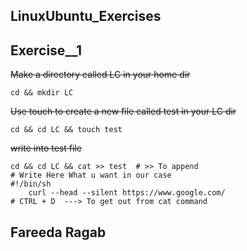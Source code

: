 <h2>LinuxUbuntu_Exercises</h2>


## Exercise__1



~~Make a directory called LC in your home dir~~
``` Terminal
cd && mkdir LC
```


~~Use touch to create a new file called test in your LC dir~~
``` terminal
cd && cd LC && touch test
```


~~write into test file~~
```
cd && cd LC && cat >> test  # >> To append
# Write Here What u want in our case
#!/bin/sh
    curl --head --silent https://www.google.com/
# CTRL + D  ---> To get out from cat command
```
<html>
    <head>
        <h2>Fareeda Ragab<h2>
    </head>

</html>


